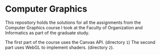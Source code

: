 # Computer Graphics

This repository holds the solutions for all the assignments from the Computer Graphics course I took at the Faculty of Organization and Informatics as part of the graduate study.

The first part of the course uses the Canvas API. (directory `1`)
The second part uses WebGL to implement shaders. (directory `2`).
